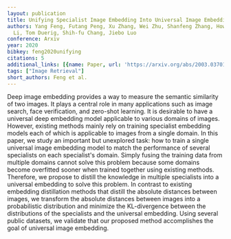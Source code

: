 ```yaml
---
layout: publication
title: Unifying Specialist Image Embedding Into Universal Image Embedding
authors: Yang Feng, Futang Peng, Xu Zhang, Wei Zhu, Shanfeng Zhang, Howard Zhou, Zhen
  Li, Tom Duerig, Shih-fu Chang, Jiebo Luo
conference: Arxiv
year: 2020
bibkey: feng2020unifying
citations: 5
additional_links: [{name: Paper, url: 'https://arxiv.org/abs/2003.03701'}]
tags: ["Image Retrieval"]
short_authors: Feng et al.
---
```

Deep image embedding provides a way to measure the semantic similarity of two
images. It plays a central role in many applications such as image search, face
verification, and zero-shot learning. It is desirable to have a universal deep
embedding model applicable to various domains of images. However, existing
methods mainly rely on training specialist embedding models each of which is
applicable to images from a single domain. In this paper, we study an important
but unexplored task: how to train a single universal image embedding model to
match the performance of several specialists on each specialist's domain.
Simply fusing the training data from multiple domains cannot solve this problem
because some domains become overfitted sooner when trained together using
existing methods. Therefore, we propose to distill the knowledge in multiple
specialists into a universal embedding to solve this problem. In contrast to
existing embedding distillation methods that distill the absolute distances
between images, we transform the absolute distances between images into a
probabilistic distribution and minimize the KL-divergence between the
distributions of the specialists and the universal embedding. Using several
public datasets, we validate that our proposed method accomplishes the goal of
universal image embedding.